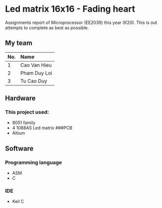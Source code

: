 # Led matrix 16x16 - Fading heart
Assignments report of Microprocessor (EE2039) this year (K20).
This is out attempts to complete as best as possible.

## My team
| No. | Name |
| :--- | :--- |
| 1 | Cao Van Hieu |
| 2 | Pham Duy Loi |
| 3 | Tu Cao Duy |
## Hardware
### This project used:
- 8051 family
- 4 1088AS Led matrix
###PCB
- Altium

## Software
### Programming language
- ASM 
- C
### IDE
- Keil C
